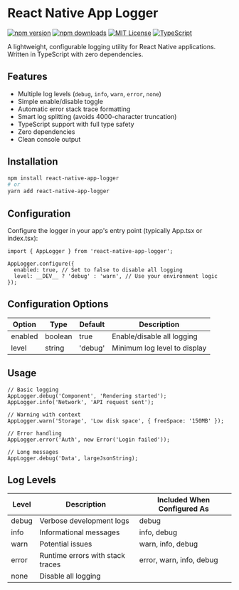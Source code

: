 # React Native App Logger

[![npm version](https://img.shields.io/npm/v/react-native-app-logger.svg)](https://www.npmjs.com/package/react-native-app-logger)
[![npm downloads](https://img.shields.io/npm/dt/react-native-app-logger.svg)](https://www.npmjs.com/package/react-native-app-logger)
[![MIT License](https://img.shields.io/badge/license-MIT-blue.svg)](LICENSE)
[![TypeScript](https://img.shields.io/badge/types-TypeScript-blue.svg)](https://www.typescriptlang.org/)

A lightweight, configurable logging utility for React Native applications. Written in TypeScript with zero dependencies.

## Features

- Multiple log levels (`debug`, `info`, `warn`, `error`, `none`)
- Simple enable/disable toggle
- Automatic error stack trace formatting
- Smart log splitting (avoids 4000-character truncation)
- TypeScript support with full type safety
- Zero dependencies
- Clean console output

## Installation

```bash
npm install react-native-app-logger
# or
yarn add react-native-app-logger
```

## Configuration
Configure the logger in your app's entry point (typically App.tsx or index.tsx):
```
import { AppLogger } from 'react-native-app-logger';

AppLogger.configure({
  enabled: true, // Set to false to disable all logging
  level: __DEV__ ? 'debug' : 'warn', // Use your environment logic
});
```
## Configuration Options

| Option  | Type | Default | Description |
| ------------- | ------------- |------------- | ------------- |
| enabled  | boolean  |  true  | Enable/disable all logging |
| level  | string  |  'debug'  | Minimum log level to display |

## Usage
```
// Basic logging
AppLogger.debug('Component', 'Rendering started');
AppLogger.info('Network', 'API request sent');

// Warning with context
AppLogger.warn('Storage', 'Low disk space', { freeSpace: '150MB' });

// Error handling
AppLogger.error('Auth', new Error('Login failed'));

// Long messages
AppLogger.debug('Data', largeJsonString);
```

## Log Levels


| Level  | Description | Included When Configured As |
| ------------- | ------------- | ------------- |
| debug  | Verbose development logs  |  debug |
| info  | Informational messages  |  info, debug |
| warn  | Potential issues  |  warn, info, debug |
| error  | Runtime errors with stack traces  |  error, warn, info, debug |
| none  | Disable all logging  |   |
